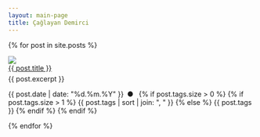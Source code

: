 ```yaml
---
layout: main-page
title: Çağlayan Demirci
---
```


{% for post in site.posts %}
	<div class="post_rep"> <!-- ar.rep. -->
		<div class="post_rep_img">
			<a href="{{ post.url }}">
				<img src="{{ post.image }}">
			</a>
		</div>
		<div class="post_rep_text">
			<a href="{{ post.url }}" class="post_rep_title">{{ post.title }}</a>
			<p style="font-size: 1em; margin-top: 5px;">
				{{ post.excerpt }}
				<!-- {{ post.content | strip_html | truncatewords: 20 }} -->
			</p>
			<p class="post_rep_date">{{ post.date | date: "%d.%m.%Y" }}&ensp;&#9679;&ensp;
				<span class="post_rep_tags">
					{% if post.tags.size > 0 %}
						{% if post.tags.size > 1 %}
							{{ post.tags | sort | join: ", " }}
						{% else %}
							{{ post.tags }}
						{% endif %}
					{% endif %}
				</span>
			</p>
		</div>
	</div>
{% endfor %}